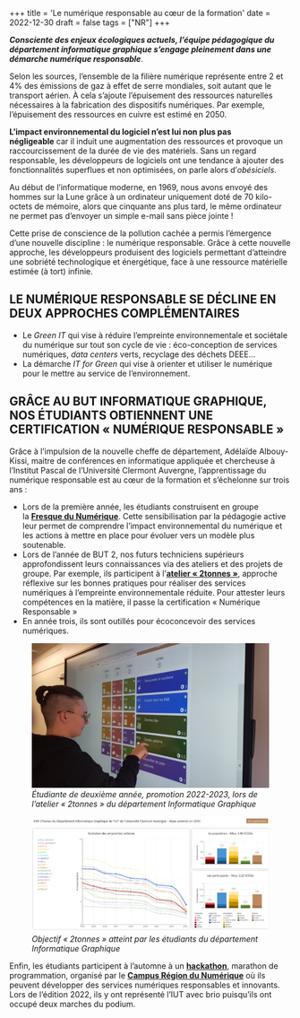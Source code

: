+++
title = 'Le numérique responsable au cœur de la formation'
date = 2022-12-30
draft = false
tags = ["NR"]
+++
  

**_Consciente des enjeux écologiques actuels, l’équipe pédagogique du département informatique graphique s’engage pleinement dans une démarche numérique responsable_**.

Selon les sources, l’ensemble de la filière numérique représente entre 2 et 4% des émissions de gaz à effet de serre mondiales, soit autant que le transport aérien. À cela s’ajoute l’épuisement des ressources naturelles nécessaires à la fabrication des dispositifs numériques. Par exemple, l’épuisement des ressources en cuivre est estimé en 2050.

**L’impact environnemental du logiciel n’est lui non plus pas négligeable** car il induit une augmentation des ressources et provoque un raccourcissement de la durée de vie des matériels. Sans un regard responsable, les développeurs de logiciels ont une tendance à ajouter des fonctionnalités superflues et non optimisées, on parle alors d’_obésiciels_.

Au début de l’informatique moderne, en 1969, nous avons envoyé des hommes sur la Lune grâce à un ordinateur uniquement doté de 70 kilo-octets de mémoire, alors que cinquante ans plus tard, le même ordinateur ne permet pas d’envoyer un simple e-mail sans pièce jointe !

Cette prise de conscience de la pollution cachée a permis l’émergence d’une nouvelle discipline : le numérique responsable. Grâce à cette nouvelle approche, les développeurs produisent des logiciels permettant d’atteindre une sobriété technologique et énergétique, face à une ressource matérielle estimée (à tort) infinie.

## LE NUMÉRIQUE RESPONSABLE SE DÉCLINE EN DEUX APPROCHES COMPLÉMENTAIRES

*   Le _Green IT_ qui vise à réduire l’empreinte environnementale et sociétale du numérique sur tout son cycle de vie : éco-conception de services numériques, _data centers_ verts, recyclage des déchets DEEE…
*   La démarche _IT for Green_ qui vise à orienter et utiliser le numérique pour le mettre au service de l’environnement.

## GRÂCE AU BUT INFORMATIQUE GRAPHIQUE, NOS ÉTUDIANTS OBTIENNENT UNE CERTIFICATION « NUMÉRIQUE RESPONSABLE »

Grâce à l’impulsion de la nouvelle cheffe de département, Adélaïde Albouy-Kissi, maitre de conférences en informatique appliquée et chercheuse à l’Institut Pascal de l’Université Clermont Auvergne, l’apprentissage du numérique responsable est au cœur de la formation et s’échelonne sur trois ans :

*   Lors de la première année, les étudiants construisent en groupe la [**Fresque du Numérique**](https://www.fresquedunumerique.org/). Cette sensibilisation par la pédagogie active leur permet de comprendre l’impact environnemental du numérique et les actions à mettre en place pour évoluer vers un modèle plus soutenable.
*   Lors de l’année de BUT 2, nos futurs techniciens supérieurs approfondissent leurs connaissances via des ateliers et des projets de groupe. Par exemple, ils participent à l’[**atelier « 2tonnes »**](https://www.2tonnes.org/), approche réflexive sur les bonnes pratiques pour réaliser des services numériques à l’empreinte environnementale réduite. Pour attester leurs compétences en la matière, il passe la certification « Numérique Responsable »
*   En année trois, ils sont outillés pour écoconcevoir des services numériques.

<figure>
  <picture>
    <!-- JPEG de repli pour les navigateurs qui ne supportent ni AVIF ni WebP -->
    <img src="img/Etudiante-lors-de-latelier-2tonnes-du-departement-Informatique-Graphique.jpg" loading="lazy">
  </picture>
  <figcaption><em>Étudiante de deuxième année, promotion 2022-2023, lors de l’atelier « 2tonnes » du département Informatique Graphique</em></figcaption>
</figure>

<figure>
  <picture>
    <!-- JPEG de repli pour les navigateurs qui ne supportent ni AVIF ni WebP -->
    <img src="img/Objectif-2tonnes-atteint-par-les-etudiants-du-departement-Informatique-Graphique-700x342.jpg" loading="lazy">
  </picture>
  <figcaption><em>Objectif « 2tonnes » atteint par les étudiants du département Informatique Graphique</em></figcaption>
</figure>

 Enfin, les étudiants participent à l’automne à un [**hackathon**](https://ig.iut-clermont.fr/news/les-journees-du-numerique-responsable-2-jours-pour-programmer-vert/), marathon de programmation, organisé par le [**Campus Région du Numérique**](https://campusnumerique.auvergnerhonealpes.fr/) où ils peuvent développer des services numériques responsables et innovants. Lors de l’édition 2022, ils y ont représenté l’IUT avec brio puisqu’ils ont occupé deux marches du podium.